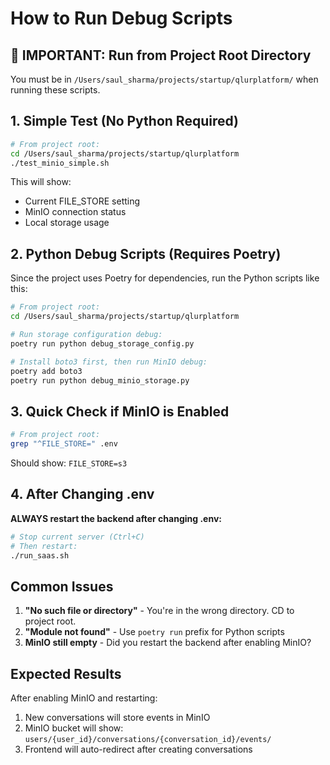 # How to Run Debug Scripts

## 🚨 IMPORTANT: Run from Project Root Directory

You must be in `/Users/saul_sharma/projects/startup/qlurplatform/` when running these scripts.

## 1. Simple Test (No Python Required)

```bash
# From project root:
cd /Users/saul_sharma/projects/startup/qlurplatform
./test_minio_simple.sh
```

This will show:
- Current FILE_STORE setting
- MinIO connection status
- Local storage usage

## 2. Python Debug Scripts (Requires Poetry)

Since the project uses Poetry for dependencies, run the Python scripts like this:

```bash
# From project root:
cd /Users/saul_sharma/projects/startup/qlurplatform

# Run storage configuration debug:
poetry run python debug_storage_config.py

# Install boto3 first, then run MinIO debug:
poetry add boto3
poetry run python debug_minio_storage.py
```

## 3. Quick Check if MinIO is Enabled

```bash
# From project root:
grep "^FILE_STORE=" .env
```

Should show: `FILE_STORE=s3`

## 4. After Changing .env

**ALWAYS restart the backend after changing .env:**

```bash
# Stop current server (Ctrl+C)
# Then restart:
./run_saas.sh
```

## Common Issues

1. **"No such file or directory"** - You're in the wrong directory. CD to project root.
2. **"Module not found"** - Use `poetry run` prefix for Python scripts
3. **MinIO still empty** - Did you restart the backend after enabling MinIO?

## Expected Results

After enabling MinIO and restarting:
1. New conversations will store events in MinIO
2. MinIO bucket will show: `users/{user_id}/conversations/{conversation_id}/events/`
3. Frontend will auto-redirect after creating conversations